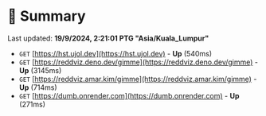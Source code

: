 # 📖 Summary
Last updated: **19/9/2024, 2:21:01 PTG "Asia/Kuala_Lumpur"**

- `GET` [https://hst.ujol.dev](https://hst.ujol.dev) - **Up** (540ms)
- `GET` [https://reddviz.deno.dev/gimme](https://reddviz.deno.dev/gimme) - **Up** (3145ms)
- `GET` [https://reddviz.amar.kim/gimme](https://reddviz.amar.kim/gimme) - **Up** (714ms)
- `GET` [https://dumb.onrender.com](https://dumb.onrender.com) - **Up** (271ms)
